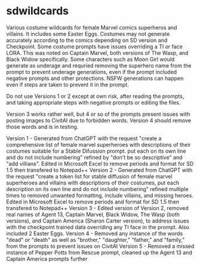 # sdwildcards

Various costume wildcards for female Marvel comics superheros and villains. It includes some Easter Eggs. Costumes may not generate accurately according to the comics depending on SD version and Checkpoint. Some costume prompts have issues overriding a TI or face LORA. This was noted on Captain Marvel, both versions of The Wasp, and Black Widow specifically. Some characters such as Moon Girl would generate as underage and requried removing the superhero name from the prompt to prevent underage generations, even if the prompt included negative prompts and other protections. NSFW generations can happen even if steps are taken to prevent it in the prompt.

Do not use Versions 1 or 2 except at own risk, after reading the prompts, and taking appropriate steps with negative prompts or editing the files.

Version 3 works rather well, but 4 or so of the prompts present issues with posting images to CivitAI due to forbidden words.
Version 4 should remove those words and is in testing.

Version 1 - Generated from ChatGPT with the request "create a comprehensive list of female marvel superheroes with descriptions of their costumes suitable for a Stable Difussion prompt. put each on its own line and do not include numbering" refined by "don't be so descriptive" and "add villians". Edited in Microsoft Excel to remove periods and format for SD 1.5 then transfered to Notepad++
Version 2 - Generated from ChatGPT with the request "create a token list for stable diffusion of female marvel superheroes and villains with descriptions of their costumes, put each description on its own line and do not include numbering" refined multiple times to removed unwanted formatting, include villains, and missing heroes. Edited in Microsoft Excel to remove periods and format for SD 1.5 then transfered to Notepad++
Version 3 - Edited version of Version 2, removed real names of Agent 13, Captain Marvel, Black Widow, The Wasp (both versions), and Captain America (Sharon Carter version), to address issues with the checkpoint trained data overriding any TI face in the prompt. Also included 2 Easter Eggs.
Version 4 - Removed any instance of the words "dead" or "death" as well as "brother," "daughter," "father," and "family," from the prompts to prevent issues on CivitAI
Version 5 - Removed a missed instance of Pepper Potts from Rescue prompt, cleaned up the Agent 13 and Captain America prompts further
